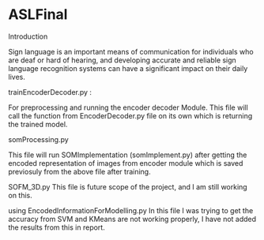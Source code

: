 # ASLFinal

Introduction

Sign language is an important means of communication for individuals who are deaf or hard of hearing, and developing accurate and reliable sign language recognition systems can have a significant impact on their daily lives.

trainEncoderDecoder.py :

For preprocessing and running the encoder decoder Module. This file will call the function from EncoderDecoder.py file on its own which is returning the trained model.


somProcessing.py

This file will run SOMImplementation (somImplement.py) after getting the encoded representation of images from encoder module which is saved previosuly from the above file after training.

SOFM_3D.py
This file is future scope of the project, and I am still working on this. 

using EncodedInformationForModelling.py
In this file I was trying to get the accuracy from SVM and KMeans are not working properly, I have not added the results from this in report.
